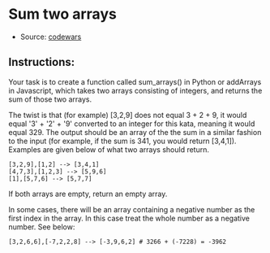 # Sum two arrays

* Source: [codewars](https://www.codewars.com/kata/59c3e8c9f5d5e40cab000ca6)

## Instructions: 

Your task is to create a function called sum_arrays() in Python or addArrays in Javascript, which takes two arrays consisting of integers, and returns the sum of those two arrays.

The twist is that (for example) [3,2,9] does not equal 3 + 2 + 9, it would equal '3' + '2' + '9' converted to an integer for this kata, meaning it would equal 329. The output should be an array of the the sum in a similar fashion to the input (for example, if the sum is 341, you would return [3,4,1]). Examples are given below of what two arrays should return.

```
[3,2,9],[1,2] --> [3,4,1]
[4,7,3],[1,2,3] --> [5,9,6]
[1],[5,7,6] --> [5,7,7]
```
If both arrays are empty, return an empty array.

In some cases, there will be an array containing a negative number as the first index in the array. In this case treat the whole number as a negative number. See below:

```
[3,2,6,6],[-7,2,2,8] --> [-3,9,6,2] # 3266 + (-7228) = -3962
```
